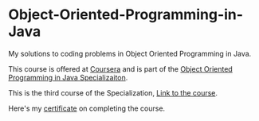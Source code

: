 # Object-Oriented-Programming-in-Java
My solutions to coding problems in Object Oriented Programming in Java.

This course is offered at <a href="https://www.coursera.org">Coursera</a> and is part of the <a href="https://www.coursera.org/specializations/object-oriented-programming">Object Oriented Programming in Java Specializaiton</a>.

This is the third course of the Specialization, <a href="https://www.coursera.org/learn/object-oriented-java">Link to the course</a>.

Here's my <a href = "">certificate</a> on completing the course.
